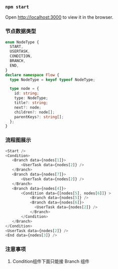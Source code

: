 ### `npm start`
Open [http://localhost:3000](http://localhost:3000) to view it in the browser.

### 节点数据类型
```typescript
enum NodeType {
  START,
  USERTASK,
  CONDITION,
  BRANCH,
  END,
}
declare namespace Flow {
  type NodeType = keyof typeof NodeType;

  type node = {
    id: string;
    type: NodeType;
    title?: string;
    next?: node;
    children?: node[];
    parentKeys?: string[];
  };
}
```
### 流程图展示
 ```javascript
<Start />
<Condition>
    <Branch data={nodes[1]}>
        <UserTask data={nodes[2]} />
    </Branch>
    <Branch data={nodes[7]}>
        <UserTask data={nodes[2]} />
    </Branch>
    <Branch data={nodes[4]}>
        <Condition data={[nodes[5], nodes[6]]} >
            <Branch data={nodes[5]} />
            <Branch data={nodes[6]}>
              <UserTask data={nodes[2]} />
            </Branch>
        </Condition>
    </Branch>
</Condition>
<UserTask data={nodes[2]} />
<End data={nodes[3]} />
```

### 注意事项
1. Condition组件下面只能接 Branch 组件
